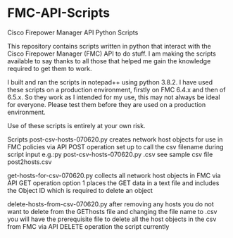# FMC-API-Scripts
Cisco Firepower Manager API Python Scripts

This repository contains scripts written in python that interact with the Cisco Firepower Manager (FMC) API to do stuff.
I am making the scripts available to say thanks to all those that helped me gain the knowledge required to get them to work.

I built and ran the scripts in notepad++ using python 3.8.2.
I have used these scripts on a production environment, firstly on FMC 6.4.x and then of 6.5.x. So they work as I intended for my use, this may not always be ideal for everyone. Please test them before they are used on a production environment.

Use of these scripts is entirely at your own risk.

Scripts
post-csv-hosts-070620.py
creates network host objects for use in FMC policies via API POST operation
set up to call the csv filename during script input e.g.:py post-csv-hosts-070620.py <hosts2post>.csv
see sample csv file post2hosts.csv

get-hosts-for-csv-070620.py
collects all network host objects in FMC via API GET operation
option 1 places the GET data in a text file and includes the Object ID which is required to delete an object 

delete-hosts-from-csv-070620.py
after removing any hosts you do not want to delete from the GEThosts file and changing the file name to .csv you will have the prerequisite file to delete all the host objects in the csv from FMC via API DELETE operation
the script currently 
